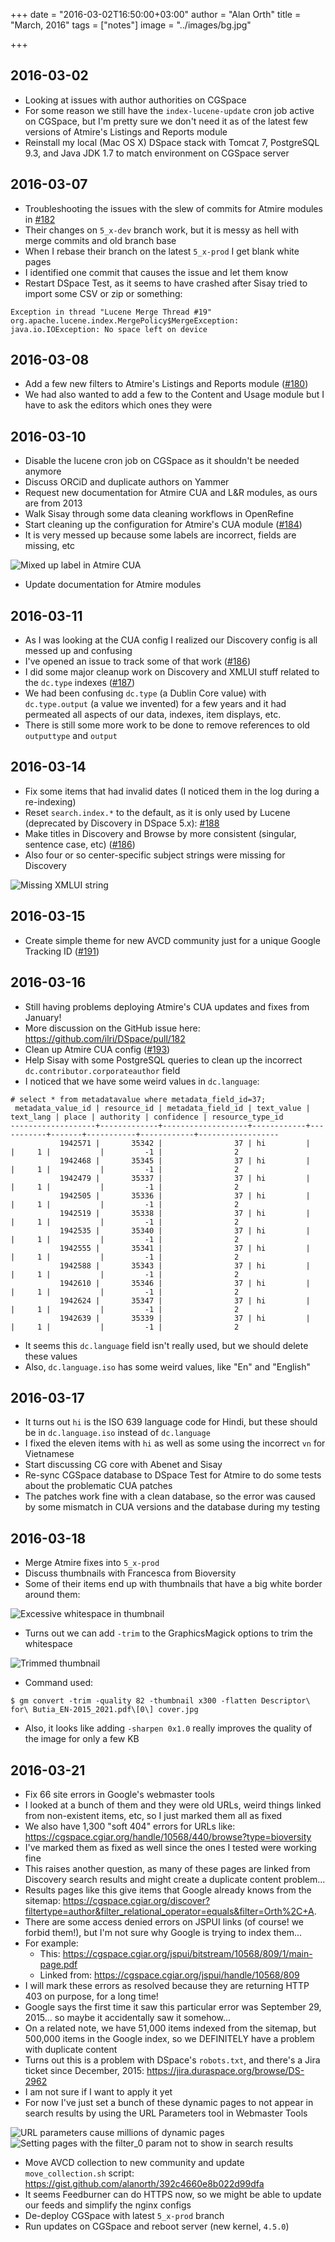 +++
date = "2016-03-02T16:50:00+03:00"
author = "Alan Orth"
title = "March, 2016"
tags = ["notes"]
image = "../images/bg.jpg"

+++
## 2016-03-02

- Looking at issues with author authorities on CGSpace
- For some reason we still have the `index-lucene-update` cron job active on CGSpace, but I'm pretty sure we don't need it as of the latest few versions of Atmire's Listings and Reports module
- Reinstall my local (Mac OS X) DSpace stack with Tomcat 7, PostgreSQL 9.3, and Java JDK 1.7 to match environment on CGSpace server

## 2016-03-07

- Troubleshooting the issues with the slew of commits for Atmire modules in [#182](https://github.com/ilri/DSpace/pull/182)
- Their changes on `5_x-dev` branch work, but it is messy as hell with merge commits and old branch base
- When I rebase their branch on the latest `5_x-prod` I get blank white pages
- I identified one commit that causes the issue and let them know
- Restart DSpace Test, as it seems to have crashed after Sisay tried to import some CSV or zip or something:

```
Exception in thread "Lucene Merge Thread #19" org.apache.lucene.index.MergePolicy$MergeException: java.io.IOException: No space left on device
```

## 2016-03-08

- Add a few new filters to Atmire's Listings and Reports module ([#180](https://github.com/ilri/DSpace/issues/180))
- We had also wanted to add a few to the Content and Usage module but I have to ask the editors which ones they were

## 2016-03-10

- Disable the lucene cron job on CGSpace as it shouldn't be needed anymore
- Discuss ORCiD and duplicate authors on Yammer
- Request new documentation for Atmire CUA and L&R modules, as ours are from 2013
- Walk Sisay through some data cleaning workflows in OpenRefine
- Start cleaning up the configuration for Atmire's CUA module ([#184](https://github.com/ilri/DSpace/issues/185))
- It is very messed up because some labels are incorrect, fields are missing, etc

![Mixed up label in Atmire CUA](../images/2016/03/cua-label-mixup.png)

- Update documentation for Atmire modules

## 2016-03-11

- As I was looking at the CUA config I realized our Discovery config is all messed up and confusing
- I've opened an issue to track some of that work ([#186](https://github.com/ilri/DSpace/issues/186))
- I did some major cleanup work on Discovery and XMLUI stuff related to the `dc.type` indexes ([#187](https://github.com/ilri/DSpace/pull/187))
- We had been confusing `dc.type` (a Dublin Core value) with `dc.type.output` (a value we invented) for a few years and it had permeated all aspects of our data, indexes, item displays, etc.
- There is still some more work to be done to remove references to old `outputtype` and `output`

## 2016-03-14

- Fix some items that had invalid dates (I noticed them in the log during a re-indexing)
- Reset `search.index.*` to the default, as it is only used by Lucene (deprecated by Discovery in DSpace 5.x): [#188](https://github.com/ilri/DSpace/pull/188)
- Make titles in Discovery and Browse by more consistent (singular, sentence case, etc) ([#186](https://github.com/ilri/DSpace/issues/186))
- Also four or so center-specific subject strings were missing for Discovery

![Missing XMLUI string](../images/2016/03/missing-xmlui-string.png)

## 2016-03-15

- Create simple theme for new AVCD community just for a unique Google Tracking ID ([#191](https://github.com/ilri/DSpace/pull/191))

## 2016-03-16

- Still having problems deploying Atmire's CUA updates and fixes from January!
- More discussion on the GitHub issue here: https://github.com/ilri/DSpace/pull/182
- Clean up Atmire CUA config ([#193](https://github.com/ilri/DSpace/pull/193))
- Help Sisay with some PostgreSQL queries to clean up the incorrect `dc.contributor.corporateauthor` field
- I noticed that we have some weird values in `dc.language`:

```
# select * from metadatavalue where metadata_field_id=37;
 metadata_value_id | resource_id | metadata_field_id | text_value | text_lang | place | authority | confidence | resource_type_id
-------------------+-------------+-------------------+------------+-----------+-------+-----------+------------+------------------
           1942571 |       35342 |                37 | hi         |           |     1 |           |         -1 |                2
           1942468 |       35345 |                37 | hi         |           |     1 |           |         -1 |                2
           1942479 |       35337 |                37 | hi         |           |     1 |           |         -1 |                2
           1942505 |       35336 |                37 | hi         |           |     1 |           |         -1 |                2
           1942519 |       35338 |                37 | hi         |           |     1 |           |         -1 |                2
           1942535 |       35340 |                37 | hi         |           |     1 |           |         -1 |                2
           1942555 |       35341 |                37 | hi         |           |     1 |           |         -1 |                2
           1942588 |       35343 |                37 | hi         |           |     1 |           |         -1 |                2
           1942610 |       35346 |                37 | hi         |           |     1 |           |         -1 |                2
           1942624 |       35347 |                37 | hi         |           |     1 |           |         -1 |                2
           1942639 |       35339 |                37 | hi         |           |     1 |           |         -1 |                2
```

- It seems this `dc.language` field isn't really used, but we should delete these values
- Also, `dc.language.iso` has some weird values, like "En" and "English"

## 2016-03-17

- It turns out `hi` is the ISO 639 language code for Hindi, but these should be in `dc.language.iso` instead of `dc.language`
- I fixed the eleven items with `hi` as well as some using the incorrect `vn` for Vietnamese
- Start discussing CG core with Abenet and Sisay
- Re-sync CGSpace database to DSpace Test for Atmire to do some tests about the problematic CUA patches
- The patches work fine with a clean database, so the error was caused by some mismatch in CUA versions and the database during my testing

## 2016-03-18

- Merge Atmire fixes into `5_x-prod`
- Discuss thumbnails with Francesca from Bioversity
- Some of their items end up with thumbnails that have a big white border around them:

![Excessive whitespace in thumbnail](../images/2016/03/bioversity-thumbnail-bad.jpg)

- Turns out we can add `-trim` to the GraphicsMagick options to trim the whitespace

![Trimmed thumbnail](../images/2016/03/bioversity-thumbnail-good.jpg)

- Command used:

```
$ gm convert -trim -quality 82 -thumbnail x300 -flatten Descriptor\ for\ Butia_EN-2015_2021.pdf\[0\] cover.jpg
```

- Also, it looks like adding `-sharpen 0x1.0` really improves the quality of the image for only a few KB

## 2016-03-21

- Fix 66 site errors in Google's webmaster tools
- I looked at a bunch of them and they were old URLs, weird things linked from non-existent items, etc, so I just marked them all as fixed
- We also have 1,300 "soft 404" errors for URLs like: https://cgspace.cgiar.org/handle/10568/440/browse?type=bioversity
- I've marked them as fixed as well since the ones I tested were working fine
- This raises another question, as many of these pages are linked from Discovery search results and might create a duplicate content problem...
- Results pages like this give items that Google already knows from the sitemap: https://cgspace.cgiar.org/discover?filtertype=author&filter_relational_operator=equals&filter=Orth%2C+A.
- There are some access denied errors on JSPUI links (of course! we forbid them!), but I'm not sure why Google is trying to index them...
- For example:
  - This: https://cgspace.cgiar.org/jspui/bitstream/10568/809/1/main-page.pdf
  - Linked from: https://cgspace.cgiar.org/jspui/handle/10568/809
- I will mark these errors as resolved because they are returning HTTP 403 on purpose, for a long time!
- Google says the first time it saw this particular error was September 29, 2015... so maybe it accidentally saw it somehow...
- On a related note, we have 51,000 items indexed from the sitemap, but 500,000 items in the Google index, so we DEFINITELY have a problem with duplicate content
- Turns out this is a problem with DSpace's `robots.txt`, and there's a Jira ticket since December, 2015: https://jira.duraspace.org/browse/DS-2962
- I am not sure if I want to apply it yet
- For now I've just set a bunch of these dynamic pages to not appear in search results by using the URL Parameters tool in Webmaster Tools

![URL parameters cause millions of dynamic pages](../images/2016/03/url-parameters.png)
![Setting pages with the filter_0 param not to show in search results](../images/2016/03/url-parameters2.png)

- Move AVCD collection to new community and update `move_collection.sh` script: https://gist.github.com/alanorth/392c4660e8b022d99dfa
- It seems Feedburner can do HTTPS now, so we might be able to update our feeds and simplify the nginx configs
- De-deploy CGSpace with latest `5_x-prod` branch
- Run updates on CGSpace and reboot server (new kernel, `4.5.0`)
